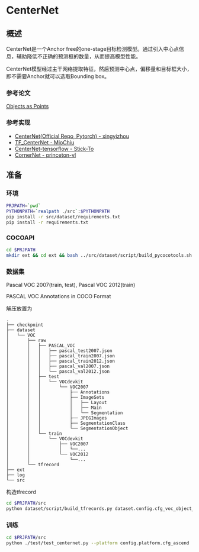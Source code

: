 # CenterNet

## 概述

CenterNet是一个Anchor free的one-stage目标检测模型。通过引入中心点信息，辅助降低不正确的预测框的数量，从而提高模型性能。

CenterNet模型经过主干网络提取特征，然后预测中心点，偏移量和目标框大小，即不需要Anchor就可以选取Bounding box。

### 参考论文

[Objects as Points](https://arxiv.org/abs/1904.07850)

### 参考实现

* [CenterNet(Official Repo, Pytorch) - xingyizhou](https://github.com/xingyizhou/CenterNet)
* [TF_CenterNet - MioChiu](https://github.com/MioChiu/TF_CenterNet)
* [CenterNet-tensorflow - Stick-To](https://github.com/Stick-To/CenterNet-tensorflow)
* [CornerNet - princeton-vl](https://github.com/princeton-vl/CornerNet)

## 准备

### 环境

```bash
PRJPATH=`pwd`
PYTHONPATH=`realpath ./src`:$PYTHONPATH
pip install -r src/dataset/requirements.txt
pip install -r requirements.txt
```

### COCOAPI

```bash
cd $PRJPATH
mkdir ext && cd ext && bash ../src/dataset/script/build_pycocotools.sh
```

### 数据集

Pascal VOC 2007(train, test), Pascal VOC 2012(train)

PASCAL VOC Annotations in COCO Format

解压放置为
```
.
├── checkpoint
├── dataset
│   └── VOC
│       ├── raw
│       │   ├── PASCAL_VOC
│       │   │   ├── pascal_test2007.json
│       │   │   ├── pascal_train2007.json
│       │   │   ├── pascal_train2012.json
│       │   │   ├── pascal_val2007.json
│       │   │   └── pascal_val2012.json
│       │   ├── test
│       │   │   └── VOCdevkit
│       │   │       └── VOC2007
│       │   │           ├── Annotations
│       │   │           ├── ImageSets
│       │   │           │   ├── Layout
│       │   │           │   ├── Main
│       │   │           │   └── Segmentation
│       │   │           ├── JPEGImages
│       │   │           ├── SegmentationClass
│       │   │           └── SegmentationObject
│       │   └── train
│       │       └── VOCdevkit
│       │           ├── VOC2007
│       │           │   └──...
│       │           └── VOC2012
│       │               └──...
│       └── tfrecord
├── ext
├── log
└── src
```

构造tfrecord
```bash
cd $PRJPATH/src
python dataset/script/build_tfrecords.py dataset.config.cfg_voc_object_detection
```

### 训练
```bash
cd $PRJPATH/src
python ./test/test_centernet.py --platform config.platform.cfg_ascend
```
